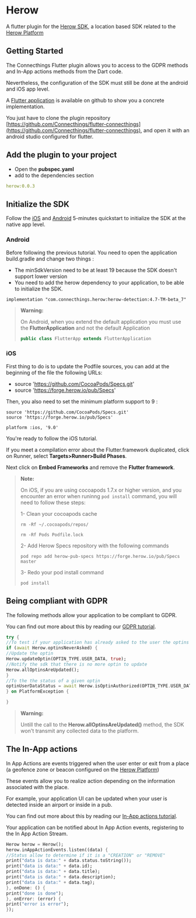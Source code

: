 # Herow

A flutter plugin for the [Herow SDK](https://www.connecthings.com/developers/), a location based SDK related to the [Herow Platform](https://my.herow.io)

## Getting Started

The Connecthings Flutter plugin allows you to access to the GDPR methods and In-App actions methods from the Dart code.

Nevertheless, the configuration of the SDK must still be done at the android and iOS app level.

A [Flutter application](https://github.com/Connecthings/flutter-connecthings) is available on github to show you a concrete implementation.

You just have to clone the plugin repository [https://github.com/Connecthings/flutter-connecthings](https://github.com/Connecthings/flutter-connecthings), and open it with an android studio configured for flutter.

## Add the plugin to your project

* Open the **pubspec.yaml**
* add to the dependencies section

```yaml
herow:0.0.3
```

## Initialize the SDK

Follow the [iOS](https://docs.connecthings.com/4.6/ios/5-minutes-quickstart.html) and [Android](https://docs.connecthings.com/4.6/android/5-minutes-quickstart.html) 5-minutes quickstart to initialize the SDK
at the native app level.

### Android

Before following the previous tutorial. You need to open the application build.gradle and change two things :
- The minSdkVersion need to be at least 19 because the SDK doesn't support lower version
- You need to add the herow dependency to your application, to be able to initialize the SDK.

```
implementation "com.connecthings.herow:herow-detection:4.7-TM-beta_7"
```

>**Warning:**
>
> On Android, when you extend the default application you must use the **FlutterApplication** and not the default Application
>
> ```java
> public class FlutterApp extends FlutterApplication
> ```

### iOS

First thing to do is to update the Podfile sources, you can add at the beginning of the file the following URLs:
- source 'https://github.com/CocoaPods/Specs.git'
- source 'https://forge.herow.io/pub/Specs'

Then, you also need to set the minimum platform support to 9 :

```
source 'https://github.com/CocoaPods/Specs.git'
source 'https://forge.herow.io/pub/Specs'

platform :ios, '9.0'
```

You're ready to follow the iOS tutorial.

If you meet a compilation error about the Flutter.framework duplicated, click on Runner, select **Targets>Runner>Build Phases**.

Next click on **Embed Frameworks** and remove the **Flutter framework**.


>**Note:**
>
> On iOS, if you are using cocoapods 1.7.x or higher version, and you encounter an error when runinng `pod install` command, you will need to follow these steps:
>
> 1- Clean your cocoapods cache
>
> `rm -Rf ~/.cocoapods/repos/`
>
> `rm -Rf Pods Podfile.lock`
>
> 2- Add Herow Specs repository with the following commands
>
> `pod repo add herow-pub-specs https://forge.herow.io/pub/Specs master`
>
> 3- Redo your pod install command
>
> `pod install`

## Being compliant with GDPR

The following methods allow your application to be compliant to GDPR.

You can find out more about this by reading our [GDPR tutorial](being-compliant-with-gdpr.html).

```dart
try {
//To test if your application has already asked to the user the optins
if (await Herow.optinsNeverAsked) {
//Update the optin
Herow.updateOptin(OPTIN_TYPE.USER_DATA, true);
//Notify the sdk that there is no more optin to update
Herow.allOptinsAreUpdated();
}
//To the the status of a given optin
optinUserDataStatus = await Herow.isOptinAuthorized(OPTIN_TYPE.USER_DATA);
} on PlatformException {

}
```
>**Warning:**
>
> Untill the call to the **Herow.allOptinsAreUpdated()** method, the SDK won't transmit any collected data to the platform.

## The In-App actions

In App Actions are events triggered when the user enter or exit from a place (a geofence zone or beacon configured on the [Herow Platform](https://my.herow.io))

These events allow you to realize action depending on the information associated with the place.

For example, your application UI can be updated when your user is detected inside an airport or inside in a pub.

You can find out more about this by reading our [In-App actions tutorial](in-app-action-process.html).

Your application can be notified about In App Action events, registering to the In App Action Stream.

```dart
Herow herow = Herow();
herow.inAppActionEvents.listen((data) {
//Status allow to determine if it is a "CREATION" or "REMOVE"
print("data is data:" + data.status.toString());
print("data is data:" + data.id);
print("data is data:" + data.title);
print("data is data:" + data.description);
print("data is data:" + data.tag);
}, onDone: () {
print("done is done");
}, onError: (error) {
print("error is error");
});
```
